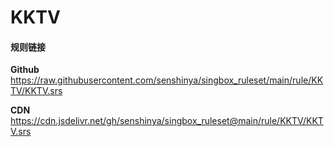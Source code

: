 # KKTV

#### 规则链接

**Github**
https://raw.githubusercontent.com/senshinya/singbox_ruleset/main/rule/KKTV/KKTV.srs

**CDN**
https://cdn.jsdelivr.net/gh/senshinya/singbox_ruleset@main/rule/KKTV/KKTV.srs